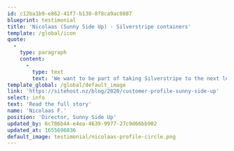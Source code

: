 ```yaml
---
id: c12ba1b9-e862-41f7-b130-8f8ca9ac0887
blueprint: testimonial
title: 'Nicolaas (Sunny Side Up) - Silverstripe containers'
template: /global/icon
quote:
  -
    type: paragraph
    content:
      -
        type: text
        text: 'We want to be part of taking Silverstripe to the next level and help a bunch of exciting New Zealand companies shine on the web....I think Cloud Containers are out of the box perfection, and could save people a lot of time and money. I hope more people see SiteHost as on par or better than the big international players like Amazon.'
template_global: /global/default_image
link: 'https://sitehost.nz/blog/2020/customer-profile-sunny-side-up'
select: info
text: 'Read the full story'
name: 'Nicolaas F.'
position: 'Director, Sunny Side Up'
updated_by: 6c786b44-e4ea-4639-9977-27c9d66bb902
updated_at: 1655696836
default_image: testimonial/nicolaas-profile-circle.png
---
```

